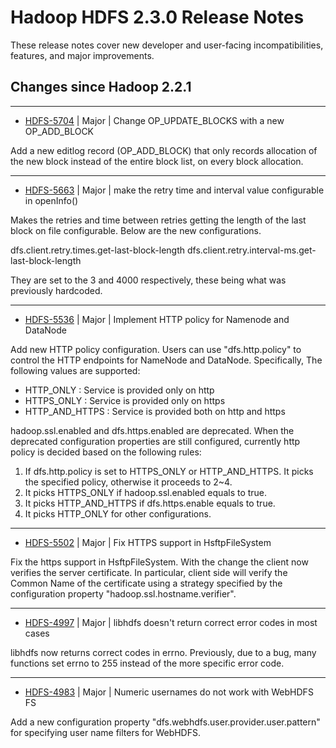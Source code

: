 # Hadoop HDFS 2.3.0 Release Notes

These release notes cover  new developer and user-facing incompatibilities, features, and major improvements.

## Changes since Hadoop 2.2.1

---

* [HDFS-5704](https://issues.apache.org/jira/browse/HDFS-5704) | Major | Change OP\_UPDATE\_BLOCKS  with a new OP\_ADD\_BLOCK

Add a new editlog record (OP\_ADD\_BLOCK) that only records allocation of the new block instead of the entire block list, on every block allocation.

---

* [HDFS-5663](https://issues.apache.org/jira/browse/HDFS-5663) | Major | make the retry time and interval value configurable in openInfo()

Makes the retries and time between retries getting the length of the last block on file configurable.  Below are the new configurations.

dfs.client.retry.times.get-last-block-length
dfs.client.retry.interval-ms.get-last-block-length

They are set to the 3 and 4000 respectively, these being what was previously hardcoded.

---

* [HDFS-5536](https://issues.apache.org/jira/browse/HDFS-5536) | Major | Implement HTTP policy for Namenode and DataNode

Add new HTTP policy configuration. Users can use "dfs.http.policy" to control the HTTP endpoints for NameNode and DataNode. Specifically, The following values are supported:
- HTTP\_ONLY : Service is provided only on http
- HTTPS\_ONLY : Service is provided only on https
- HTTP\_AND\_HTTPS : Service is provided both on http and https

hadoop.ssl.enabled and dfs.https.enabled are deprecated. When the deprecated configuration properties are still configured, currently http policy is decided based on the following rules:
1. If dfs.http.policy is set to HTTPS\_ONLY or HTTP\_AND\_HTTPS. It picks the specified policy, otherwise it proceeds to 2~4.
2. It picks HTTPS\_ONLY if hadoop.ssl.enabled equals to true.
3. It picks HTTP\_AND\_HTTPS if dfs.https.enable equals to true.
4. It picks HTTP\_ONLY for other configurations.

---

* [HDFS-5502](https://issues.apache.org/jira/browse/HDFS-5502) | Major | Fix HTTPS support in HsftpFileSystem

Fix the https support in HsftpFileSystem. With the change the client now verifies the server certificate. In particular, client side will verify the Common Name of the certificate using a strategy specified by the configuration property "hadoop.ssl.hostname.verifier".

---

* [HDFS-4997](https://issues.apache.org/jira/browse/HDFS-4997) | Major | libhdfs doesn't return correct error codes in most cases

libhdfs now returns correct codes in errno. Previously, due to a bug, many functions set errno to 255 instead of the more specific error code.

---

* [HDFS-4983](https://issues.apache.org/jira/browse/HDFS-4983) | Major | Numeric usernames do not work with WebHDFS FS

Add a new configuration property "dfs.webhdfs.user.provider.user.pattern" for specifying user name filters for WebHDFS.




